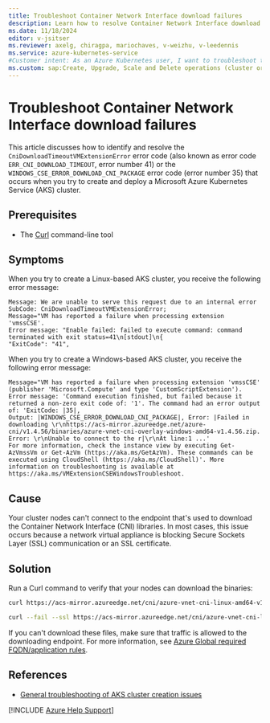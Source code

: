 ```yaml
---
title: Troubleshoot Container Network Interface download failures
description: Learn how to resolve Container Network Interface download failures when you try to create and deploy an Azure Kubernetes Service (AKS) cluster.
ms.date: 11/18/2024
editor: v-jsitser
ms.reviewer: axelg, chiragpa, mariochaves, v-weizhu, v-leedennis
ms.service: azure-kubernetes-service
#Customer intent: As an Azure Kubernetes user, I want to troubleshoot the container network interface download failures so that I can successfully create and deploy an Azure Kubernetes Service (AKS) cluster.
ms.custom: sap:Create, Upgrade, Scale and Delete operations (cluster or nodepool)
---
```

# Troubleshoot Container Network Interface download failures

This article discusses how to identify and resolve the `CniDownloadTimeoutVMExtensionError` error code (also known as error code `ERR_CNI_DOWNLOAD_TIMEOUT`, error number 41) or the `WINDOWS_CSE_ERROR_DOWNLOAD_CNI_PACKAGE` error code (error number 35) that occurs when you try to create and deploy a Microsoft Azure Kubernetes Service (AKS) cluster.

## Prerequisites

- The [Curl](https://curl.se/download.html) command-line tool

## Symptoms

When you try to create a Linux-based AKS cluster, you receive the following error message:

```output
Message: We are unable to serve this request due to an internal error
SubCode: CniDownloadTimeoutVMExtensionError;
Message="VM has reported a failure when processing extension 'vmssCSE'.
Error message: "Enable failed: failed to execute command: command terminated with exit status=41\n[stdout]\n{
"ExitCode": "41",
```

When you try to create a Windows-based AKS cluster, you receive the following error message:

```output
Message="VM has reported a failure when processing extension 'vmssCSE' (publisher 'Microsoft.Compute' and type 'CustomScriptExtension').
Error message: 'Command execution finished, but failed because it returned a non-zero exit code of: '1'. The command had an error output of: 'ExitCode: |35|,
Output: |WINDOWS_CSE_ERROR_DOWNLOAD_CNI_PACKAGE|, Error: |Failed in downloading \r\nhttps://acs-mirror.azureedge.net/azure-cni/v1.4.56/binaries/azure-vnet-cni-overlay-windows-amd64-v1.4.56.zip.
Error: \r\nUnable to connect to the r|\r\nAt line:1 ...'
For more information, check the instance view by executing Get-AzVmssVm or Get-AzVm (https://aka.ms/GetAzVm). These commands can be executed using CloudShell (https://aka.ms/CloudShell)'. More information on troubleshooting is available at https://aka.ms/VMExtensionCSEWindowsTroubleshoot.
```

## Cause

Your cluster nodes can't connect to the endpoint that's used to download the Container Network Interface (CNI) libraries. In most cases, this issue occurs because a network virtual appliance is blocking Secure Sockets Layer (SSL) communication or an SSL certificate.

## Solution

Run a Curl command to verify that your nodes can download the binaries:

```bash
curl https://acs-mirror.azureedge.net/cni/azure-vnet-cni-linux-amd64-v1.0.25.tgz

curl --fail --ssl https://acs-mirror.azureedge.net/cni/azure-vnet-cni-linux-amd64-v1.0.25.tgz  --output /opt/cni/downloads/azure-vnet-cni-linux-amd64-v1.0.25.tgz
```

If you can't download these files, make sure that traffic is allowed to the downloading endpoint. For more information, see [Azure Global required FQDN/application rules](/azure/aks/outbound-rules-control-egress#azure-global-required-fqdn--application-rules).

## References

- [General troubleshooting of AKS cluster creation issues](troubleshoot-aks-cluster-creation-issues.md)

[!INCLUDE [Azure Help Support](../../../includes/azure-help-support.md)]